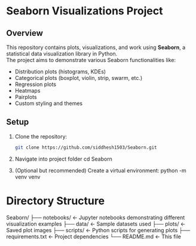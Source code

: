 # Seaborn Visualizations Project

## Overview
This repository contains plots, visualizations, and work using **Seaborn**, a statistical data visualization library in Python.  
The project aims to demonstrate various Seaborn functionalities like:

- Distribution plots (histograms, KDEs)
- Categorical plots (boxplot, violin, strip, swarm, etc.)
- Regression plots  
- Heatmaps  
- Pairplots  
- Custom styling and themes

## Setup

1. Clone the repository:

   ```bash
   git clone https://github.com/siddhesh1503/Seaborn.git
2. Navigate into project folder
   cd Seaborn

3. (Optional but recommended) Create a virtual environment:
   python -m venv venv

# Directory Structure
Seaborn/
├── notebooks/       ← Jupyter notebooks demonstrating different visualization examples
├── data/            ← Sample datasets used
├── plots/           ← Saved plot images
├── scripts/         ← Python scripts for generating plots
├── requirements.txt ← Project dependencies
└── README.md        ← This file

